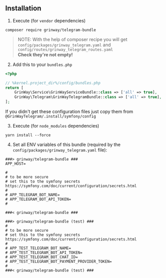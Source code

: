Installation
------

1. Execute (for `vendor` dependencies)

```console
composer require grinway/telegram-bundle
```

> NOTE: With the help of composer recipe you will get<br>`config/packages/grinway_telegram.yaml` and
> `config/routes/grinway_telegram_routes.yaml`<br>**Check they're not empty!**

2. Add this to your `bundles.php`

```php
<?php

// %kernel.project_dir%/config/bundles.php
return [
    GrinWay\Service\GrinWayServiceBundle::class => ['all' => true],
    GrinWay\Telegram\GrinWayTelegramBundle::class => ['all' => true],
];
```

If you didn't get these configuration files just copy them from `@GrinWayTelegram/.install/symfony/config`

3. Execute (for `node_modules` dependencies)

```console
yarn install --force
```

4. Set all ENV variables of this bundle (required by the `config/packages/grinway_telegram.yaml` file):

```env
###> grinway/telegram-bundle ###
APP_HOST=

#
# to be more secure
# set this to the symfony secrets https://symfony.com/doc/current/configuration/secrets.html
#
# APP_TELEGRAM_BOT_NAME=
# APP_TELEGRAM_BOT_API_TOKEN=
#

###< grinway/telegram-bundle ###

###> grinway/telegram-bundle (test) ###
#
# to be more secure
# set this to the symfony secrets https://symfony.com/doc/current/configuration/secrets.html
#
# APP_TEST_TELEGRAM_BOT_NAME=
# APP_TEST_TELEGRAM_BOT_API_TOKEN=
# APP_TEST_TELEGRAM_BOT_CHAT_ID=
# APP_TEST_TELEGRAM_BOT_PAYMENT_PROVIDER_TOKEN=
#
###< grinway/telegram-bundle (test) ###
```
